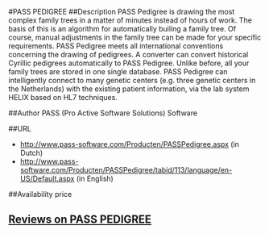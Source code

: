 #PASS PEDIGREE
##Description
PASS Pedigree is drawing the most complex family trees in a matter of minutes instead of hours of work. The basis of this is an algorithm for automatically builing a family tree. Of course, manual adjustments in the family tree can be made for your specific requirements. PASS Pedigree meets all international conventions concerning the drawing of pedigrees. A converter can convert historical Cyrillic pedigrees automatically to PASS Pedigree. Unlike before, all your family trees are stored in one single database. PASS Pedigree can intelligently connect to many genetic centers (e.g. three genetic centers in the Netherlands) with the existing patient information, via the lab system HELIX based on HL7 techniques.

##Author
PASS (Pro Active Software Solutions) Software

##URL
* http://www.pass-software.com/Producten/PASSPedigree.aspx (in Dutch)
* http://www.pass-software.com/Producten/PASSPedigree/tabid/113/language/en-US/Default.aspx (in English)

##Availability
price


## [Reviews on PASS PEDIGREE](https://github.com/gaow/genetic-analysis-software/issues/369)